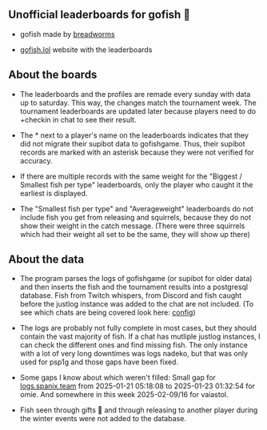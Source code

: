 ## Unofficial leaderboards for gofish 🥇
* gofish made by [breadworms](https://www.twitch.tv/breadworms)

* [gofish.lol](https://gofish.lol/) website with the leaderboards

## About the boards

* The leaderboards and the profiles are remade every sunday with data up to saturday. This way, the changes match the tournament week. The tournament leaderboards are updated later because players need to do +checkin in chat to see their result.

* The * next to a player's name on the leaderboards indicates that they did not migrate their supibot data to gofishgame. Thus, their supibot records are marked with an asterisk because they were not verified for accuracy.

* If there are multiple records with the same weight for the "Biggest / Smallest fish per type" leaderboards, only the player who caught it the earliest is displayed. 

* The "Smallest fish per type" and "Averageweight" leaderboards do not include fish you get from releasing and squirrels, because they do not show their weight in the catch message. (There were three squirrels which had their weight all set to be the same, they will show up there)

## About the data

* The program parses the logs of gofishgame (or supibot for older data) and then inserts the fish and the tournament results into a postgresql database. Fish from Twitch whispers, from Discord and fish caught before the justlog instance was added to the chat are not included. (To see which chats are being covered look here: [config](https://github.com/blableblup/gofish/blob/main/config.json))

* The logs are probably not fully complete in most cases, but they should contain the vast majority of fish. If a chat has mutliple justlog instances, I can check the different ones and find missing fish. The only instance with a lot of very long downtimes was logs nadeko, but that was only used for psp1g and those gaps have been fixed.

* Some gaps I know about which weren't filled: Small gap for [logs.spanix.team](https://logs.spanix.team/channel/omie/user/gofishgame/2025/1) from 2025-01-21 05:18:08 to 2025-01-23 01:32:54 for omie. And somewhere in this week 2025-02-09/16 for vaiastol.

* Fish seen through gifts 🎁 and through releasing to another player during the winter events were not added to the database.